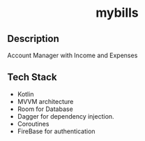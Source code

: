 <h1 align = "center"> mybills </h1>
<h2> Description </h2>
<p>Account Manager with Income and Expenses<p>
<h2>Tech Stack</h2>
<ul>
    <li>Kotlin</li>
    <li>MVVM architecture</li>
    <li>Room for Database</li>
     <li>Dagger for dependency injection.</li>
    <li>Coroutines</li>
    <li>FireBase for authentication</li>
</ul>
